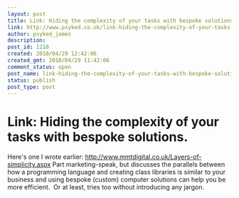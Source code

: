 ```yaml
---
layout: post
title: Link: Hiding the complexity of your tasks with bespoke solutions.
link: http://www.psyked.co.uk/link-hiding-the-complexity-of-your-tasks-with-bespoke-solutions/
author: psyked_james
description: 
post_id: 1210
created: 2010/04/29 12:42:06
created_gmt: 2010/04/29 11:42:06
comment_status: open
post_name: link-hiding-the-complexity-of-your-tasks-with-bespoke-solutions
status: publish
post_type: post
---
```


# Link: Hiding the complexity of your tasks with bespoke solutions.

Here's one I wrote earlier: <http://www.mmtdigital.co.uk/Layers-of-simplicity.aspx> Part marketing-speak, but discusses the parallels between how a programming language and creating class libraries is similar to your business and using bespoke (custom) computer solutions can help you be more efficient.  Or at least, tries too without introducing any jargon.